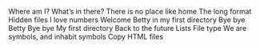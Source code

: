 Where am I?
What’s in there?
There is no place like home
The long format
Hidden files
 I love numbers
Welcome
Betty in my first directory
Bye bye Betty
Bye bye My first directory
Back to the future
Lists
File type
We are symbols, and inhabit symbols
Copy HTML files
